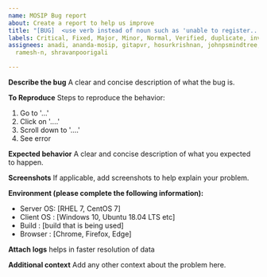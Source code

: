 ```yaml
---
name: MOSIP Bug report
about: Create a report to help us improve
title: "[BUG]  <use verb instead of noun such as 'unable to register...'"
labels: Critical, Fixed, Major, Minor, Normal, Verified, duplicate, invalid, wontfix
assignees: anadi, ananda-mosip, gitapvr, hosurkrishnan, johnpsmindtree, pjoshi751,
  ramesh-n, shravanpoorigali

---
```


**Describe the bug**
A clear and concise description of what the bug is.

**To Reproduce**
Steps to reproduce the behavior:
1. Go to '...'
2. Click on '....'
3. Scroll down to '....'
4. See error

**Expected behavior**
A clear and concise description of what you expected to happen.

**Screenshots**
If applicable, add screenshots to help explain your problem.

**Environment (please complete the following information):**
 - Server OS: [RHEL 7, CentOS 7]
 - Client OS :  [Windows 10, Ubuntu 18.04 LTS etc]
 - Build : [build that is being used]
 - Browser :  [Chrome, Firefox, Edge]

**Attach logs**
helps in faster resolution of data

**Additional context**
Add any other context about the problem here.
